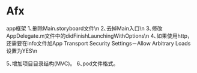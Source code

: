 # Afx
app框架
1､删除Main.storyboard文件\n
2､去掉Main入口\n
3､修改AppDelegate.m文件中的didFinishLaunchingWithOptions\n
4､如果使用http，还需要在info文件加App Transport Security Settings－Allow Arbitrary Loads设置为YES\n

5､增加项目目录结构(MVC)。
6､pod文件格式。
